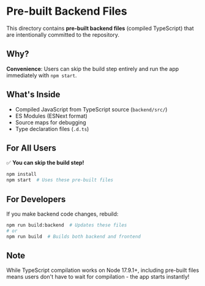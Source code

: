 # Pre-built Backend Files

This directory contains **pre-built backend files** (compiled TypeScript) that are intentionally committed to the repository.

## Why?

**Convenience**: Users can skip the build step entirely and run the app immediately with `npm start`.

## What's Inside

- Compiled JavaScript from TypeScript source (`backend/src/`)
- ES Modules (ESNext format)
- Source maps for debugging
- Type declaration files (`.d.ts`)

## For All Users

✅ **You can skip the build step!**

```bash
npm install
npm start  # Uses these pre-built files
```

## For Developers

If you make backend code changes, rebuild:

```bash
npm run build:backend  # Updates these files
# or
npm run build  # Builds both backend and frontend
```

## Note

While TypeScript compilation works on Node 17.9.1+, including pre-built files means users don't have to wait for compilation - the app starts instantly!
